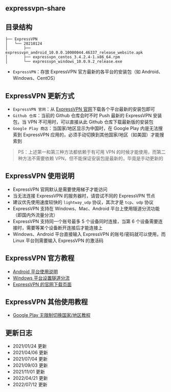 ## expressvpn-share

## 目录结构

```
├── ExpressVPN
│   └── 20210124
│       ├── expressvpn_android_10.0.0.10000044.46337_release_website.apk
│       ├── expressvpn_centos_3.4.2.4-1.x86_64.rpm
│       └── expressvpn_windows_10.0.9.2_release.exe
```

- `ExpressVPN`：存放 ExpressVPN 官方最新的各平台的安装包（如 Android、Windows、CentOS）

## ExpressVPN 更新方式

- `ExpressVPN 官网`：从 [ExpressVPN 官网](https://www.expressvpn.com/)下载各个平台最新的安装包即可
- `Github 仓库`：当前的 Github 仓库会时不时 Push 最新的 ExpressVPN 安装包，当 VPN 不可用时，可以直接从此 Github 仓库下载最新版的安装包
- `Google Play 商店`：当国家/地区显示为中国时，在 Google Play 内是无法搜索到 ExpressVPN 应用的，必须手动切换到其他国家/地区（如美国）才能搜索到

> PS：上述第一和第三种方法都依赖于有可用 VPN 的时候才能使用，而第二种方法不需要依赖 VPN，但不能保证安装包是最新的，毕竟是手动更新的

## ExpressVPN 使用说明

- ExpressVPN 官网默认是需要使用梯子才能访问
- 当无法连接 ExpressVPN 的服务器时，请尝试不同的 ExpressVPN 节点
- 建议优先使用速度较快的 `lightway_udp` 协议，其次才是 `tcp`、`udp` 协议
- ExpressVPN 支持在 Windows、Mac、Android 平台上使用隧道分流功能（即国内外流量分流）
- ExpressVPN 支持同一个账号最多 5 个设备同时连接，当第 6 个设备需要连接时，需要等某个设备断开连接后才能连接上
- Windows、Android 平台直接输入 ExpressVPN 的账号/密码就可以使用，而 Linux 平台则需要输入 ExpressVPN 的激活码

## ExpressVPN 官方教程

- [Android 平台使用说明](https://www.expressvpn.com/vpn-software/vpn-android)
- [Windows 平台设置隧道分流](https://www.expressvpn.com/support/troubleshooting/split-tunneling-desktop/#how-to-use-vpn-split-tunneling-windows)
- [ExpressVPN 的官网下载页面](https://www.expressvpn.com/vpn-software)

## ExpressVPN 其他使用教程

- [Google Play 无限制切换国家/地区教程](https://blog.ichr.me/post/bypass-google-play-region-restrictions/)

## 更新日志

- 2021/01/24 更新
- 2021/04/06 更新
- 2021/07/04 更新
- 2021/09/03 更新
- 2021/11/01 更新
- 2022/04/21 更新
- 2022/07/12 更新